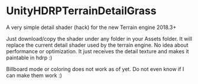 # UnityHDRPTerrainDetailGrass
A very simple detail shader (hack) for the new Terrain engine 2018.3+

Just download/copy the shader under any folder in your Assets folder. It will replace the current detail shader used by the terrain engine. No idea about performance or optimization. It just receives the detail texture and makes it paintable in hdrp :)

Billboard mode or coloring does not work as of yet. Do not even know if I can make them work :)

